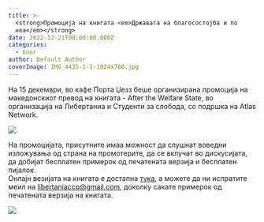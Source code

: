 ```yaml
---
title: >-
  <strong>Промоција на книгата <em>Државата на благосостојба и по
  неа</em></strong>
date: 2022-12-21T00:00:00.000Z
categories:
  - блог
author: Default Author
coverImage: IMG_4435-1-1-1024x760.jpg
---
```


На 15 декември, во кафе Порта Џезз беше организирана промоција на македонскиот превод на книгата - After the Welfare State, во организација на Либертаниа и Студенти за слобода, со подршка на Atlas Network.

![](http://libertaniabackup.local/wp-content/uploads/2022/12/IMG_4446-1-2-1024x758.jpg)

На промоцијата, присутните имаа можност да слушнат воведни изложувања од страна на промотерите, да се вклучат во дискусијата, да добијат бесплатен примерок од печатената верзија и бесплатен пијалок.  
Онлајн везијата на книгата е достапна [тука](http://libertaniabackup.local/wp-content/uploads/2021/04/Drzavata-na-blagosostojba-Tom-G.-Palmer-Libertania.pdf), а можете да ни испратите меил на [libertaniaccp@gmail.com](mailto:libertaniaccp@gmail.com), доколку сакате примерок од печатената верзија на книгата.

![](http://libertaniabackup.local/wp-content/uploads/2022/12/IMG_4435-1-1-1024x760.jpg)
